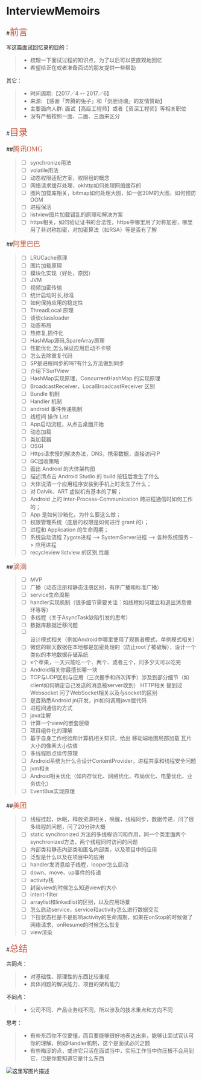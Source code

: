 # InterviewMemoirs

#<font color=#C4573C size=5 face="黑体">前言</font>

写这篇面试回忆录的目的：
>* 梳理一下面试过程的知识点，为了以后可以更直观地回忆
>* 希望给正在或者准备面试的朋友提供一些帮助

其它：
>* 时间周期:【2017／4 -- 2017／6】
>* 来源: 【感谢「奔腾的兔子」和「剑胆诗魂」的友情赞助】
>* 主要面向人群: 面试【高级工程师】或者【资深工程师】等相关职位
>* 没有严格按照一面、二面、三面来区分

#<font color=#C4573C size=5 face="黑体">目录</font>

##<font color=#C4573C size=4 face="黑体">腾讯OMG</font>

>* ☐ synchronize用法
>* ☐ volatile用法
>* ☐ 动态权限适配方案，权限组的概念
>* ☐ 网络请求缓存处理，okhttp如何处理网络缓存的
>* ☐ 图片加载库相关，bitmap如何处理大图，如一张30M的大图，如何预防OOM
>* ☐ 进程保活
>* ☐ listview图片加载错乱的原理和解决方案
>* ☐ https相关，如何验证证书的合法性，https中哪里用了对称加密，哪里用了非对称加密，对加密算法（如RSA）等是否有了解

##<font color=#C4573C size=4 face="黑体">阿里巴巴</font>

>*  ☐ LRUCache原理
>*  ☐ 图片加载原理
>*  ☐ 模块化实现（好处，原因）
>*  ☐ JVM 
>*  ☐ 视频加密传输
>*  ☐ 统计启动时长,标准
>*  ☐ 如何保持应用的稳定性
>*  ☐ ThreadLocal 原理
>*  ☐ 谈谈classloader
>*  ☐ 动态布局
>*  ☐ 热修复,插件化
>*  ☐ HashMap源码,SpareArray原理
>*  ☐ 性能优化,怎么保证应用启动不卡顿
>*  ☐ 怎么去除重复代码
>*  ☐ SP是进程同步的吗?有什么方法做到同步
>*  ☐ 介绍下SurfView
>*  ☐ HashMap实现原理，ConcurrentHashMap 的实现原理
>*  ☐ BroadcastReceiver，LocalBroadcastReceiver 区别
>*  ☐ Bundle 机制
>*  ☐ Handler 机制
>*  ☐ android 事件传递机制
>*  ☐ 线程间 操作 List
>*  ☐ App启动流程，从点击桌面开始
>*  ☐ 动态加载
>*  ☐ 类加载器
>*  ☐ OSGI
>*  ☐ Https请求慢的解决办法，DNS，携带数据，直接访问IP
>*  ☐  GC回收策略
>*  ☐  画出 Android 的大体架构图 
>*  ☐  描述清点击 Android Studio 的 build 按钮后发生了什么
>*  ☐  大体说清一个应用程序安装到手机上时发生了什么；
>*  ☐  对 Dalvik、ART 虚拟机有基本的了解；
>*  ☐  Android 上的 Inter-Process-Communication 跨进程通信时如何工作的；
>*  ☐  App 是如何沙箱化，为什么要这么做；
>*  ☐  权限管理系统（底层的权限是如何进行 grant 的）；
>*  ☐  进程和 Application 的生命周期；
>*  ☐  系统启动流程 Zygote进程 –> SystemServer进程 –> 各种系统服务 –> 应用进程 
>*  ☐  recycleview listview 的区别,性能

##<font color=#C4573C size=4 face="黑体">滴滴</font>

>* ☐ MVP
>* ☐ 广播（动态注册和静态注册区别，有序广播和标准广播）
>* ☐ service生命周期
>* ☐ handler实现机制（很多细节需要关注：如线程如何建立和退出消息循环等等）
>* ☐ 多线程（关于AsyncTask缺陷引发的思考）
>* ☐ 数据库数据迁移问题
>* ☐ 设计模式相关（例如Android中哪里使用了观察者模式，单例模式相关）
>* ☐ 微信的聊天数据在本地都是加密处理的（防止root了被破解），设计一个类似的本地数据存储系统
>* ☐ x个苹果，一天只能吃一个、两个、或者三个，问多少天可以吃完
>* ☐ Android相关你最擅长哪一块
>* ☐ TCP与UDP区别与应用（三次握手和四次挥手）涉及到部分细节（如client如何确定自己发送的消息被server收到） HTTP相关  提到过Websocket 问了WebSocket相关以及与socket的区别
>* ☐ 是否熟悉Android jni开发，jni如何调用java层代码
>* ☐ 进程间通信的方式
>* ☐ java注解
>* ☐ 计算一个view的嵌套层级
>* ☐ 项目组件化的理解
>* ☐ 基于自身工作经验和计算机相关知识，给出 移动端地图局部加载 瓦片大小的像素大小估值
>* ☐ 多线程断点续传原理
>* ☐ Android系统为什么会设计ContentProvider，进程共享和线程安全问题
>* ☐ jvm相关
>* ☐ Android相关优化（如内存优化、网络优化、布局优化、电量优化、业务优化）
>* ☐ EventBus实现原理

##<font color=#C4573C size=4 face="黑体">美团</font>

>* ☐ 线程挂起，休眠，释放资源相关，唤醒，线程同步，数据传递，问了很多线程的问题，问了20分钟大概
>* ☐ static synchronized 方法的多线程访问和作用，同一个类里面两个synchronized方法，两个线程同时访问的问题
>* ☐ 内部类和静态内部类和匿名内部类，以及项目中的应用
>* ☐ 泛型是什么以及在项目中的应用
>* ☐ handler发消息给子线程，looper怎么启动
>* ☐ down、move、up事件的传递
>* ☐ activity栈
>* ☐ 封装view的时候怎么知道view的大小
>* ☐ intent-filter
>* ☐ arraylist和linkedlist的区别，以及应用场景
>* ☐ 怎么启动service，service和activity怎么进行数据交互
>* ☐ 下拉状态栏是不是影响activity的生命周期，如果在onStop的时候做了网络请求，onResume的时候怎么恢复
>* ☐ view渲染

#<font color=#C4573C size=5 face="黑体">总结</font>

共同点：
>* 对基础性、原理性的东西比较重视
>* 具体问题的解决能力、项目的架构能力

不同点：
>* 公司不同、产品业务线不同，所以涉及的技术重点和方向不同

思考：
>* 有些东西你不仅要懂，而且要能够很好地表达出来，能够让面试官认可你的理解，例如Handler机制，这个是面试必问之题
>* 有些晦涩的点，或许它只活在面试当中，实际工作当中你压根不会用到它，但是你要知道它是什么东西



![这里写图片描述](http://img.blog.csdn.net/20170612224924027?watermark/2/text/aHR0cDovL2Jsb2cuY3Nkbi5uZXQvczAwMzYwM3U=/font/5a6L5L2T/fontsize/400/fill/I0JBQkFCMA==/dissolve/70/gravity/SouthEast)